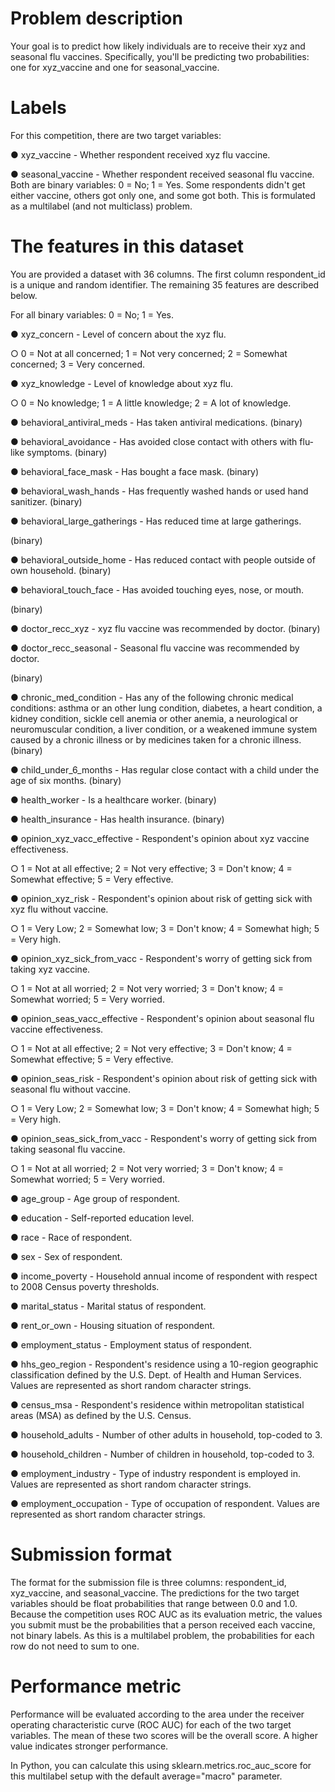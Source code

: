 # Problem description
Your goal is to predict how likely individuals are to receive their xyz and seasonal flu vaccines. Specifically, you'll be predicting two probabilities: one for xyz_vaccine and one for seasonal_vaccine.

# Labels
For this competition, there are two target variables:

●	xyz_vaccine - Whether respondent received xyz flu vaccine.

●	seasonal_vaccine - Whether respondent received seasonal flu vaccine. Both are binary variables: 0 = No; 1 = Yes. Some respondents didn't get either vaccine, others got only one, and some got both. This is formulated as a multilabel (and not multiclass) problem.


# The features in this dataset

You are provided a dataset with 36 columns. The first column respondent_id is a unique and random identifier. The remaining 35 features are described below.

For all binary variables: 0 = No; 1 = Yes.

●	xyz_concern - Level of concern about the xyz flu.

○ 0 = Not at all concerned; 1 = Not very concerned; 2 = Somewhat concerned; 3 = Very concerned.

●	xyz_knowledge - Level of knowledge about xyz flu.

○ 0 = No knowledge; 1 = A little knowledge; 2 = A lot of knowledge.

●	behavioral_antiviral_meds - Has taken antiviral medications. (binary)

●	behavioral_avoidance - Has avoided close contact with others with flu-like symptoms. (binary)

●	behavioral_face_mask - Has bought a face mask. (binary)

●	behavioral_wash_hands - Has frequently washed hands or used hand sanitizer. (binary)

●	behavioral_large_gatherings - Has reduced time at large gatherings.

(binary)

●	behavioral_outside_home - Has reduced contact with people outside of own household. (binary)

●	behavioral_touch_face - Has avoided touching eyes, nose, or mouth.

(binary)

●	doctor_recc_xyz - xyz flu vaccine was recommended by doctor. (binary)

●	doctor_recc_seasonal - Seasonal flu vaccine was recommended by doctor.

(binary)

●	chronic_med_condition - Has any of the following chronic medical conditions: asthma or an other lung condition, diabetes, a heart condition, a kidney condition, sickle cell anemia or other anemia, a neurological or neuromuscular condition, a liver condition, or a weakened immune 
system caused by a chronic illness or by medicines taken for a chronic illness. (binary)

●	child_under_6_months - Has regular close contact with a child under the age of six months. (binary)

●	health_worker - Is a healthcare worker. (binary)

●	health_insurance - Has health insurance. (binary)

●	opinion_xyz_vacc_effective - Respondent's opinion about xyz vaccine effectiveness.

○	1 = Not at all effective; 2 = Not very effective; 3 = Don't know; 4 = Somewhat effective; 5 = Very effective.

●	opinion_xyz_risk - Respondent's opinion about risk of getting sick with xyz flu without vaccine.

○	1 = Very Low; 2 = Somewhat low; 3 = Don't know; 4 = Somewhat high; 5 = Very high.

●	opinion_xyz_sick_from_vacc - Respondent's worry of getting sick from taking xyz vaccine.

○	1 = Not at all worried; 2 = Not very worried; 3 = Don't know; 4 = Somewhat worried; 5 = Very worried.

●	opinion_seas_vacc_effective - Respondent's opinion about seasonal flu vaccine effectiveness.

○	1 = Not at all effective; 2 = Not very effective; 3 = Don't know; 4 = Somewhat effective; 5 = Very effective.

●	opinion_seas_risk - Respondent's opinion about risk of getting sick with seasonal flu without vaccine.

○	1 = Very Low; 2 = Somewhat low; 3 = Don't know; 4 = Somewhat high; 5 = Very high.

●	opinion_seas_sick_from_vacc - Respondent's worry of getting sick from taking seasonal flu vaccine.

○	1 = Not at all worried; 2 = Not very worried; 3 = Don't know; 4 = Somewhat worried; 5 = Very worried.

●	age_group - Age group of respondent.

●	education - Self-reported education level.

●	race - Race of respondent.

●	sex - Sex of respondent.

●	income_poverty - Household annual income of respondent with respect to 2008 Census poverty thresholds.

●	marital_status - Marital status of respondent.

●	rent_or_own - Housing situation of respondent.

●	employment_status - Employment status of respondent.

●	hhs_geo_region - Respondent's residence using a 10-region geographic classification defined by the U.S. Dept. of Health and Human Services. 
Values are represented as short random character strings.

●	census_msa - Respondent's residence within metropolitan statistical areas
(MSA) as defined by the U.S. Census.

●	household_adults - Number of other adults in household, top-coded to 3.

●	household_children - Number of children in household, top-coded to 3.

●	employment_industry - Type of industry respondent is employed in. Values are represented as short random character strings.

●	employment_occupation - Type of occupation of respondent. Values are represented as short random character strings.

# Submission format
 
The format for the submission file is three columns: respondent_id, xyz_vaccine, and seasonal_vaccine. The predictions for the two target variables should be float probabilities that range between 0.0 and 1.0. Because the competition uses ROC AUC as its evaluation metric, the values you submit must be the probabilities that a person received each vaccine, not binary labels. As this is a multilabel problem, the probabilities for each row do not need to sum to one.

# Performance metric
 
Performance will be evaluated according to the area under the receiver operating characteristic curve (ROC AUC) for each of the two target variables. The mean of these two scores will be the overall score. A higher value indicates stronger performance.

In Python, you can calculate this using sklearn.metrics.roc_auc_score for this multilabel setup with the default average="macro" parameter.
